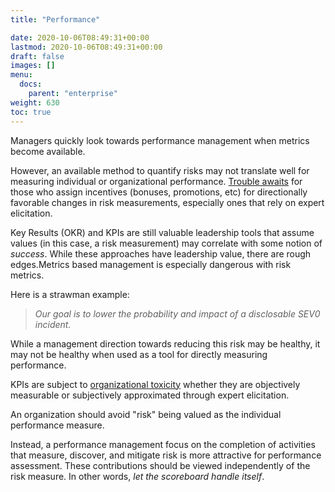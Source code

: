 ```yaml
---
title: "Performance"

date: 2020-10-06T08:49:31+00:00
lastmod: 2020-10-06T08:49:31+00:00
draft: false
images: []
menu:
  docs:
    parent: "enterprise"
weight: 630
toc: true
---
```


Managers quickly look towards performance management when metrics become available. 

However, an available method to quantify risks may not translate well for measuring individual or organizational performance. [Trouble awaits](https://magoo.medium.com/risk-and-performance-management-1e56ef870b31) for those who assign incentives (bonuses, promotions, etc) for directionally favorable changes in risk measurements, especially ones that rely on expert elicitation.

Key Results (OKR) and KPIs are still valuable leadership tools that assume values (in this case, a risk measurement) may correlate with some notion of *success*. While these approaches have leadership value, there are rough edges.Metrics based management is especially dangerous with risk metrics.

Here is a strawman example: 

> _Our goal is to lower the probability and impact of a disclosable SEV0 incident._

While a management direction towards reducing this risk may be healthy, it may not be healthy when used as a tool for directly measuring performance.

KPIs are subject to [organizational
toxicity](https://en.wikipedia.org/wiki/Goodhart%27s_law) whether they
are objectively measurable or subjectively approximated through expert elicitation.

An organization should avoid \"risk\" being valued as the
individual performance measure.

Instead, a performance management focus on the completion of activities
that measure, discover, and mitigate risk is more attractive for
performance assessment. These contributions should be viewed
independently of the risk measure. In other words, _let the scoreboard handle itself_. 